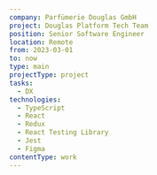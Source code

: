 ```yaml
---
company: Parfümerie Douglas GmbH
project: Douglas Platform Tech Team 
position: Senior Software Engineer
location: Remote
from: 2023-03-01
to: now
type: main
projectType: project
tasks:
  - DX
technologies:
  - TypeScript
  - React
  - Redux
  - React Testing Library
  - Jest
  - Figma
contentType: work
---
```


